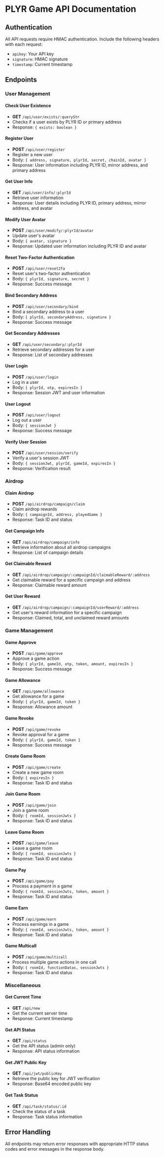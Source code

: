 # PLYR Game API Documentation

## Authentication

All API requests require HMAC authentication. Include the following headers with each request:

- `apikey`: Your API key
- `signature`: HMAC signature
- `timestamp`: Current timestamp

## Endpoints

### User Management

#### Check User Existence
- **GET** `/api/user/exists/:queryStr`
- Checks if a user exists by PLYR ID or primary address
- Response: `{ exists: boolean }`

#### Register User
- **POST** `/api/user/register`
- Register a new user
- Body: `{ address, signature, plyrId, secret, chainId, avatar }`
- Response: User information including PLYR ID, mirror address, and primary address

#### Get User Info
- **GET** `/api/user/info/:plyrId`
- Retrieve user information
- Response: User details including PLYR ID, primary address, mirror address, and avatar

#### Modify User Avatar
- **POST** `/api/user/modify/:plyrId/avatar`
- Update user's avatar
- Body: `{ avatar, signature }`
- Response: Updated user information including PLYR ID and avatar

#### Reset Two-Factor Authentication
- **POST** `/api/user/reset2fa`
- Reset user's two-factor authentication
- Body: `{ plyrId, signature, secret }`
- Response: Success message

#### Bind Secondary Address
- **POST** `/api/user/secondary/bind`
- Bind a secondary address to a user
- Body: `{ plyrId, secondaryAddress, signature }`
- Response: Success message

#### Get Secondary Addresses
- **GET** `/api/user/secondary/:plyrId`
- Retrieve secondary addresses for a user
- Response: List of secondary addresses

#### User Login
- **POST** `/api/user/login`
- Log in a user
- Body: `{ plyrId, otp, expiresIn }`
- Response: Session JWT and user information

#### User Logout
- **POST** `/api/user/logout`
- Log out a user
- Body: `{ sessionJwt }`
- Response: Success message

#### Verify User Session
- **POST** `/api/user/session/verify`
- Verify a user's session JWT
- Body: `{ sessionJwt, plyrId, gameId, expiresIn }`
- Response: Verification result

### Airdrop

#### Claim Airdrop
- **POST** `/api/airdrop/campaign/claim`
- Claim airdrop rewards
- Body: `{ campaignId, address, playedGame }`
- Response: Task ID and status

#### Get Campaign Info
- **GET** `/api/airdrop/campaign/info`
- Retrieve information about all airdrop campaigns
- Response: List of campaign details

#### Get Claimable Reward
- **GET** `/api/airdrop/campaign/:campaignId/claimableReward/:address`
- Get claimable reward for a specific campaign and address
- Response: Claimable reward amount

#### Get User Reward
- **GET** `/api/airdrop/campaign/:campaignId/userReward/:address`
- Get user's reward information for a specific campaign
- Response: Claimed, total, and unclaimed reward amounts

### Game Management

#### Game Approve
- **POST** `/api/game/approve`
- Approve a game action
- Body: `{ plyrId, gameId, otp, token, amount, expiresIn }`
- Response: Success message

#### Game Allowance
- **GET** `/api/game/allowance`
- Get allowance for a game
- Body: `{ plyrId, gameId, token }`
- Response: Allowance amount

#### Game Revoke
- **POST** `/api/game/revoke`
- Revoke approval for a game
- Body: `{ plyrId, gameId, token }`
- Response: Success message

#### Create Game Room
- **POST** `/api/game/create`
- Create a new game room
- Body: `{ expiresIn }`
- Response: Task ID and status

#### Join Game Room
- **POST** `/api/game/join`
- Join a game room
- Body: `{ roomId, sessionJwts }`
- Response: Task ID and status

#### Leave Game Room
- **POST** `/api/game/leave`
- Leave a game room
- Body: `{ roomId, sessionJwts }`
- Response: Task ID and status

#### Game Pay
- **POST** `/api/game/pay`
- Process a payment in a game
- Body: `{ roomId, sessionJwts, token, amount }`
- Response: Task ID and status

#### Game Earn
- **POST** `/api/game/earn`
- Process earnings in a game
- Body: `{ roomId, sessionJwts, token, amount }`
- Response: Task ID and status

#### Game Multicall
- **POST** `/api/game/multicall`
- Process multiple game actions in one call
- Body: `{ roomId, functionDatas, sessionJwts }`
- Response: Task ID and status

### Miscellaneous

#### Get Current Time
- **GET** `/api/now`
- Get the current server time
- Response: Current timestamp

#### Get API Status
- **GET** `/api/status`
- Get the API status (admin only)
- Response: API status information

#### Get JWT Public Key
- **GET** `/api/jwt/publicKey`
- Retrieve the public key for JWT verification
- Response: Base64 encoded public key

#### Get Task Status
- **GET** `/api/task/status/:id`
- Check the status of a task
- Response: Task status information

## Error Handling

All endpoints may return error responses with appropriate HTTP status codes and error messages in the response body.